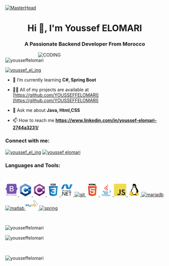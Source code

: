 [![MasterHead](https://images-wixmp-ed30a86b8c4ca887773594c2.wixmp.com/f/5ecd5fab-be8d-4409-bd84-4a3d205b9ec8/daehq7e-48b7f14a-14ff-4082-9e7c-aee710c9bbfd.gif?token=eyJ0eXAiOiJKV1QiLCJhbGciOiJIUzI1NiJ9.eyJzdWIiOiJ1cm46YXBwOjdlMGQxODg5ODIyNjQzNzNhNWYwZDQxNWVhMGQyNmUwIiwiaXNzIjoidXJuOmFwcDo3ZTBkMTg4OTgyMjY0MzczYTVmMGQ0MTVlYTBkMjZlMCIsIm9iaiI6W1t7InBhdGgiOiJcL2ZcLzVlY2Q1ZmFiLWJlOGQtNDQwOS1iZDg0LTRhM2QyMDViOWVjOFwvZGFlaHE3ZS00OGI3ZjE0YS0xNGZmLTQwODItOWU3Yy1hZWU3MTBjOWJiZmQuZ2lmIn1dXSwiYXVkIjpbInVybjpzZXJ2aWNlOmZpbGUuZG93bmxvYWQiXX0.GW_7jlunpf-1g4Dy3ppLR414Q_YBZ6MxF9QAVlbV4Ck)](https://www.linkedin.com/in/youssef-elomari/)
<h1 align="center">Hi 👋, I'm Youssef ELOMARI</h1>
<h3 align="center">A Passionate Backend Developer From Morocco</h3>
<img align="right" alt="CODING" width="400" src="https://i.pinimg.com/originals/50/83/e0/5083e0a2a7dcaae07c142e8b87036a27.gif">

<p align="left"> <img src="https://komarev.com/ghpvc/?username=yousseffelomari&label=Profile%20views&color=0e75b6&style=flat" alt="yousseffelomari" /> </p>

<p align="left"> <a href="https://twitter.com/youssef_el_ing" target="blank"><img src="https://img.shields.io/twitter/follow/youssef_el_ing?logo=twitter&style=for-the-badge" alt="youssef_el_ing" /></a> </p>

- 🌱 I’m currently learning **C#, Spring Boot**

- 👨‍💻 All of my projects are available at [https://github.com/YOUSSEFFELOMARI](https://github.com/YOUSSEFFELOMARI)

- 💬 Ask me about **Java, Html,CSS**

- 📫 How to reach me **https://www.linkedin.com/in/youssef-elomari-2744a3231/**

<h3 align="left">Connect with me:</h3>
<p align="left">
<a href="https://twitter.com/youssef_el_ing" target="blank"><img align="center" src="https://raw.githubusercontent.com/rahuldkjain/github-profile-readme-generator/master/src/images/icons/Social/twitter.svg" alt="youssef_el_ing" height="30" width="40" /></a>
<a href="https://linkedin.com/in/youssef elomari" target="blank"><img align="center" src="https://raw.githubusercontent.com/rahuldkjain/github-profile-readme-generator/master/src/images/icons/Social/linked-in-alt.svg" alt="youssef elomari" height="30" width="40" /></a>
</p>

<h3 align="left">Languages and Tools:</h3><br>
<p align="left"> <a href="https://getbootstrap.com" target="_blank" rel="noreferrer"> <img src="https://raw.githubusercontent.com/devicons/devicon/master/icons/bootstrap/bootstrap-plain-wordmark.svg" alt="bootstrap" width="40" height="40"/> </a> <a href="https://www.w3schools.com/cpp/" target="_blank" rel="noreferrer"> <img src="https://raw.githubusercontent.com/devicons/devicon/master/icons/cplusplus/cplusplus-original.svg" alt="cplusplus" width="40" height="40"/> </a> <a href="https://www.w3schools.com/cs/" target="_blank" rel="noreferrer"> <img src="https://raw.githubusercontent.com/devicons/devicon/master/icons/csharp/csharp-original.svg" alt="csharp" width="40" height="40"/> </a> <a href="https://www.w3schools.com/css/" target="_blank" rel="noreferrer"> <img src="https://raw.githubusercontent.com/devicons/devicon/master/icons/css3/css3-original-wordmark.svg" alt="css3" width="40" height="40"/> </a> <a href="https://dotnet.microsoft.com/" target="_blank" rel="noreferrer"> <img src="https://raw.githubusercontent.com/devicons/devicon/master/icons/dot-net/dot-net-original-wordmark.svg" alt="dotnet" width="40" height="40"/> </a> <a href="https://git-scm.com/" target="_blank" rel="noreferrer"> <img src="https://www.vectorlogo.zone/logos/git-scm/git-scm-icon.svg" alt="git" width="40" height="40"/> </a> <a href="https://www.w3.org/html/" target="_blank" rel="noreferrer"> <img src="https://raw.githubusercontent.com/devicons/devicon/master/icons/html5/html5-original-wordmark.svg" alt="html5" width="40" height="40"/> </a> <a href="https://www.java.com" target="_blank" rel="noreferrer"> <img src="https://raw.githubusercontent.com/devicons/devicon/master/icons/java/java-original.svg" alt="java" width="40" height="40"/> </a> <a href="https://developer.mozilla.org/en-US/docs/Web/JavaScript" target="_blank" rel="noreferrer"> <img src="https://raw.githubusercontent.com/devicons/devicon/master/icons/javascript/javascript-original.svg" alt="javascript" width="40" height="40"/> </a> <a href="https://www.linux.org/" target="_blank" rel="noreferrer"> <img src="https://raw.githubusercontent.com/devicons/devicon/master/icons/linux/linux-original.svg" alt="linux" width="40" height="40"/> </a> <a href="https://mariadb.org/" target="_blank" rel="noreferrer"> <img src="https://www.vectorlogo.zone/logos/mariadb/mariadb-icon.svg" alt="mariadb" width="40" height="40"/> </a> <a href="https://www.mathworks.com/" target="_blank" rel="noreferrer"> <img src="https://upload.wikimedia.org/wikipedia/commons/2/21/Matlab_Logo.png" alt="matlab" width="40" height="40"/> </a> <a href="https://www.mysql.com/" target="_blank" rel="noreferrer"> <img src="https://raw.githubusercontent.com/devicons/devicon/master/icons/mysql/mysql-original-wordmark.svg" alt="mysql" width="40" height="40"/> </a> <a href="https://spring.io/" target="_blank" rel="noreferrer"> <img src="https://www.vectorlogo.zone/logos/springio/springio-icon.svg" alt="spring" width="40" height="40"/> </a> </p>
<br>
<p "><img align="left" src="https://github-readme-stats.vercel.app/api/top-langs?username=yousseffelomari&show_icons=true&locale=en&layout=compact" alt="yousseffelomari" /></p>
<br>
<p><img align="center" src="https://github-readme-stats.vercel.app/api?username=yousseffelomari&show_icons=true&locale=en" alt="yousseffelomari" /></p>
<br>
<p><img align="center" src="https://github-readme-streak-stats.herokuapp.com/?user=yousseffelomari&" alt="yousseffelomari" /></p>
